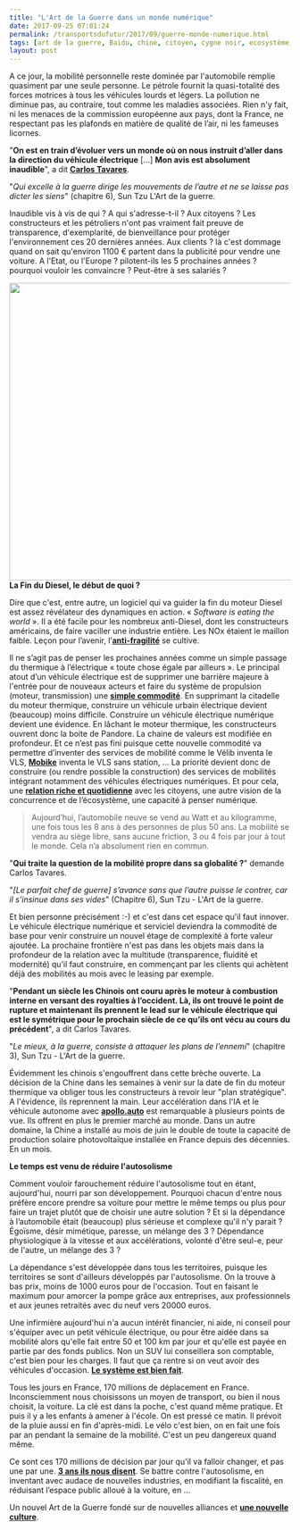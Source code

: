 ```yaml
---
title: "L'Art de la Guerre dans un monde numérique"
date: 2017-09-25 07:01:24
permalink: /transportsdufutur/2017/09/guerre-monde-numerique.html
tags: [art de la guerre, Baidu, chine, citoyen, cygne noir, ecosystème, Fabrique des mobilités, innovation, Véhicule, véhicule mono-usage, véhicule propre, voiture autonome]
layout: post
---
```


A ce jour, la mobilité personnelle reste dominée par l'automobile remplie quasiment par une seule personne. Le pétrole fournit la quasi-totalité des forces motrices à tous les véhicules lourds et légers. La pollution ne diminue pas, au contraire, tout comme les maladies associées. Rien n'y fait, ni les menaces de la commission européenne aux pays, dont la France, ne respectant pas les plafonds en matière de qualité de l’air, ni les fameuses licornes.



"<strong>On est en train d’évoluer vers un monde où on nous instruit d’aller dans la direction du véhicule électrique</strong> [...] <strong>Mon avis est absolument inaudible</strong>", a dit <a href="http://www.autoactu.com/imposer-la-technologie-du-vehicule-electrique-est-une-folie--estime-carlos-tavares.shtml"><strong>Carlos Tavares</strong></a>.



"<em>Qui excelle à la guerre dirige les mouvements de l’autre et ne se laisse pas dicter les siens</em>" (chapitre 6), Sun Tzu L'Art de la guerre.



Inaudible vis à vis de qui ? A qui s'adresse-t-il ? Aux citoyens ? Les constructeurs et les pétroliers n'ont pas vraiment fait preuve de transparence, d'exemplarité, de bienveillance pour protéger l'environnement ces 20 dernières années. Aux clients ? là c'est dommage quand on sait qu'environ 1100 € partent dans la publicité pour vendre une voiture. A l'Etat, ou l'Europe ? pilotent-ils les 5 prochaines années ? pourquoi vouloir les convaincre ? Peut-être à ses salariés ?



<a href="http://transportsdufutur.ademe.fr/wp-content/uploads/sites/6/2017/09/udacity_baidu.jpg"><img class="aligncenter wp-image-4869 size-full" src="http://transportsdufutur.ademe.fr/wp-content/uploads/sites/6/2017/09/udacity_baidu.jpg" alt="" width="1343" height="533" /></a><!--more--><strong>La Fin du Diesel, le début de quoi ?</strong>



Dire que c'est, entre autre, un logiciel qui va guider la fin du moteur Diesel est assez révélateur des dynamiques en action. « <em>Software is eating the world </em>». Il a été facile pour les nombreux anti-Diesel, dont les constructeurs américains, de faire vaciller une industrie entière. Les NOx étaient le maillon faible. Leçon pour l’avenir, l’<a href="https://www.amazon.fr/Antifragile-bienfaits-Nassim-Nicholas-Taleb/dp/2251444769" target="_blank" rel="noopener"><strong>anti-fragilité</strong></a> se cultive.



Il ne s’agit pas de penser les prochaines années comme un simple passage du thermique à l’électrique « toute chose égale par ailleurs ». Le principal atout d’un véhicule électrique est de supprimer une barrière majeure à l'entrée pour de nouveaux acteurs et faire du système de propulsion (moteur, transmission) une <a href="http://www.automobile-propre.com/bosch-devoile-e-axle-nouveau-groupe-motopropulseur-electrique/" target="_blank" rel="noopener"><strong>simple commodité</strong></a>. En supprimant la citadelle du moteur thermique, construire un véhicule urbain électrique devient (beaucoup) moins difficile. Construire un véhicule électrique numérique devient une évidence. En lâchant le moteur thermique, les constructeurs ouvrent donc la boite de Pandore. La chaine de valeurs est modifiée en profondeur. Et ce n’est pas fini puisque cette nouvelle commodité va permettre d’inventer des services de mobilité comme le Vélib inventa le VLS, <a href="https://mobike.com/global/" target="_blank" rel="noopener"><strong>Mobike</strong></a> inventa le VLS sans station, … La priorité devient donc de construire (ou rendre possible la construction) des services de mobilités intégrant notamment des véhicules électriques numériques. Et pour cela, une <a href="http://transportsdufutur.ademe.fr/2016/09/le-lien-lattention.html" target="_blank" rel="noopener"><strong>relation riche et quotidienne</strong></a> avec les citoyens, une autre vision de la concurrence et de l’écosystème, une capacité à penser numérique.

<blockquote>Aujourd’hui, l’automobile neuve se vend au Watt et au kilogramme, une fois tous les 8 ans à des personnes de plus 50 ans. La mobilité se vendra au siège libre, sans aucune friction, 3 ou 4 fois par jour à tout le monde. Cela n’a absolument rien en commun.</blockquote>

"<strong>Qui traite la question de la mobilité propre dans sa globalité ?</strong>" demande Carlos Tavares.



"<em>[Le parfait chef de guerre] s’avance sans que l’autre puisse le contrer, car il s’insinue dans ses vides</em>" (Chapitre 6), Sun Tzu - L'Art de la guerre.



Et bien personne précisément :-) et c'est dans cet espace qu'il faut innover. Le véhicule électrique numérique et serviciel deviendra la commodité de base pour venir construire un nouvel étage de complexité à forte valeur ajoutée. La prochaine frontière n'est pas dans les objets mais dans la profondeur de la relation avec la multitude (transparence, fluidité et modernité) qu’il faut construire, en commençant par les clients qui achètent déjà des mobilités au mois avec le leasing par exemple.



"<strong>Pendant un siècle les Chinois ont couru après le moteur à combustion interne en versant des royalties à l’occident. Là, ils ont trouvé le point de rupture et maintenant ils prennent le lead sur le véhicule électrique qui est le symétrique pour le prochain siècle de ce qu’ils ont vécu au cours du précédent</strong>", a dit Carlos Tavares.



"<em>Le mieux, à la guerre, consiste à attaquer les plans de l’ennemi</em>" (chapitre 3), Sun Tzu - L'Art de la guerre.



Évidemment les chinois s'engouffrent dans cette brèche ouverte. La décision de la Chine dans les semaines à venir sur la date de fin du moteur thermique va obliger tous les constructeurs à revoir leur "plan stratégique". A l'évidence, ils reprennent la main. Leur accélération dans l'IA et le véhicule autonome avec <a href="http://apollo.auto" target="_blank" rel="noopener"><strong>apollo.auto</strong></a> est remarquable à plusieurs points de vue. Ils offrent en plus le premier marché au monde. Dans un autre domaine, la Chine a installé au mois de juin le double de toute la capacité de production solaire photovoltaïque installée en France depuis des décennies. En un mois.



<strong>Le temps est venu de réduire l'autosolisme</strong>



Comment vouloir farouchement réduire l'autosolisme tout en étant, aujourd'hui, nourri par son développement. Pourquoi chacun d'entre nous préfère encore prendre sa voiture pour mettre le même temps ou plus pour faire un trajet plutôt que de choisir une autre solution ? Et si la dépendance à l’automobile était (beaucoup) plus sérieuse et complexe qu'il n'y parait ? Égoïsme, désir mimétique, paresse, un mélange des 3 ? Dépendance physiologique à la vitesse et aux accélérations, volonté d'être seul-e, peur de l'autre, un mélange des 3 ?



La dépendance s'est développée dans tous les territoires, puisque les territoires se sont d'ailleurs développés par l'autosolisme. On la trouve à bas prix, moins de 1000 euros pour de l'occasion. Tout en faisant le maximum pour amorcer la pompe grâce aux entreprises, aux professionnels et aux jeunes retraités avec du neuf vers 20000 euros.



Une infirmière aujourd'hui n'a aucun intérêt financier, ni aide, ni conseil pour s'équiper avec un petit véhicule électrique, ou pour être aidée dans sa mobilité alors qu'elle fait entre 50 et 100 km par jour et qu'elle est payée en partie par des fonds publics. Non un SUV lui conseillera son comptable, c'est bien pour les charges. Il faut que ça rentre si on veut avoir des véhicules d'occasion. <a href="https://www.linkedin.com/pulse/lutte-contre-le-changement-climatique-et-mobilit%C3%A9-stop-wauquiez" target="_blank" rel="noopener"><strong>Le système est bien fait</strong></a>.



Tous les jours en France, 170 millions de déplacement en France. Inconsciemment nous choisissons un moyen de transport, ou bien il nous choisit, la voiture. La clé est dans la poche, c'est quand même pratique. Et puis il y a les enfants à amener à l'école. On est pressé ce matin. Il prévoit de la pluie aussi en fin d'après-midi. Le vélo c'est bien, on en fait une fois par an pendant la semaine de la mobilité. C'est un peu dangereux quand même.



Ce sont ces 170 millions de décision par jour qu'il va falloir changer, et pas une par une. <a href="https://www.nature.com/news/three-years-to-safeguard-our-climate-1.22201" target="_blank" rel="noopener"><strong>3 ans ils nous disent</strong></a>. Se battre contre l'autosolisme, en inventant avec audace de nouvelles industries, en modifiant la fiscalité, en réduisant l’espace public alloué à la voiture, en ...



Un nouvel Art de la Guerre fondé sur de nouvelles alliances et <strong><a href="http://lafabriquedesmobilites.fr/" target="_blank" rel="noopener">une nouvelle culture</a></strong>.
